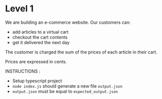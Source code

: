 # Level 1

We are building an e-commerce website. Our customers can:
  - add articles to a virtual cart
  - checkout the cart contents
  - get it delivered the next day

The customer is charged the sum of the prices of each article in their cart.

Prices are expressed in cents.

INSTRUCTIONS :
*  Setup typescript project
*  `node index.js` should generate a new file `output.json`
*  `output.json` must be equal to `expected_output.json`
